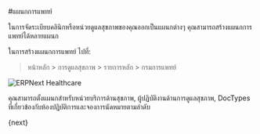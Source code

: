 <!-- add-breadcrumbs -->
#แผนกการแพทย์

ในการจัดระเบียบคลินิกหรือหน่วยดูแลสุขภาพของคุณออกเป็นแผนกต่างๆ คุณสามารถสร้างแผนกการแพทย์ได้หลายแผนก

ในการสร้างแผนกการแพทย์ ไปที่:

> หน้าหลัก > การดูแลสุขภาพ > รายการหลัก > กรมการแพทย์

<img class="screenshot" alt="ERPNext Healthcare" src="{{docs_base_url}}/assets/img/healthcare/medical-department.png">

คุณสามารถตั้งแผนกสำหรับหน่วยบริการด้านสุขภาพ, ผู้ปฏิบัติงานด้านการดูแลสุขภาพ, DocTypes ที่เกี่ยวข้องกับห้องปฏิบัติการและจองการนัดหมายตามลำดับ

{next}

